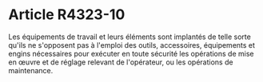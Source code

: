 # Article R4323-10

  
Les équipements de travail et leurs éléments sont implantés de telle sorte qu'ils ne s'opposent pas à l'emploi des outils, accessoires, équipements et engins nécessaires pour exécuter en toute sécurité les opérations de mise en œuvre et de réglage relevant de l'opérateur, ou les opérations de maintenance.